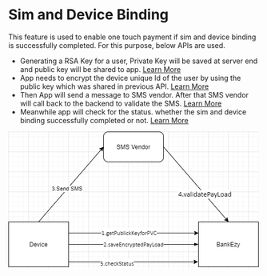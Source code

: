 # Sim and Device Binding

This feature is used to enable one touch payment if sim and device binding is successfully completed. For this purpose, below APIs are used.

* Generating a RSA Key for a user, Private Key will be saved at server end and public key will be shared to app. [Learn More](broken-reference)
* App needs to encrypt the device unique Id of the user by using the public key which was shared in previous API. [Learn More](broken-reference)
* Then App will send a message to SMS vendor. After that SMS vendor will call back to the backend to validate the SMS. [Learn More](broken-reference)
* Meanwhile app will check for the status. whether the sim and device binding successfully completed or not. [Learn More](broken-reference)

![Sim and device binding flow](../../../../../../../../.gitbook/assets/SimDeviceBinding.drawio.png)
